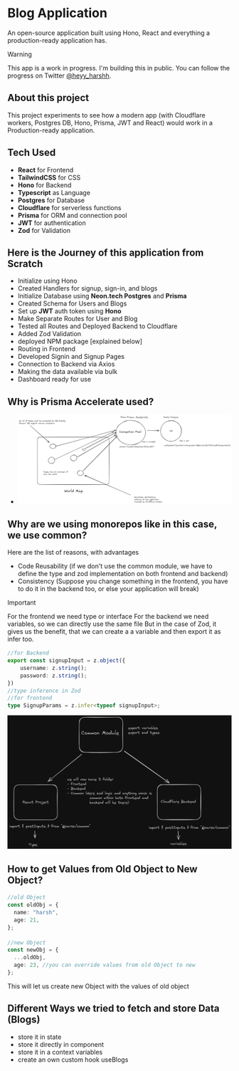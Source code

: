 # Blog Application

An open-source application built using Hono, React and everything a production-ready application has.

> [!WARNING]
> This app is a work in progress. I'm building this in public. You can follow the progress on Twitter [@heyy_harshh](https://twitter.com/heyy_harshh).

## About this project

This project experiments to see how a modern app (with Cloudflare workers, Postgres DB, Hono, Prisma, JWT and React) would work in a Production-ready application.

## Tech Used

- **React** for Frontend
- **TailwindCSS** for CSS
- **Hono** for Backend
- **Typescript** as Language
- **Postgres** for Database
- **Cloudflare** for serverless functions
- **Prisma** for ORM and connection pool
- **JWT** for authentication
- **Zod** for Validation

## Here is the Journey of this application from Scratch

- Initialize using Hono
- Created Handlers for signup, sign-in, and blogs
- Initialize Database using **Neon.tech Postgres** and **Prisma**
- Created Schema for Users and Blogs
- Set up **JWT** auth token using **Hono**
- Make Separate Routes for User and Blog
- Tested all Routes and Deployed Backend to Cloudflare
- Added Zod Validation
- deployed NPM package [explained below]
- Routing in Frontend
- Developed Signin and Signup Pages
- Connection to Backend via Axios
- Making the data available via bulk
- Dashboard ready for use

## Why is Prisma Accelerate used?

- ![Db](image.png)

## Why are we using monorepos like in this case, we use common?

Here are the list of reasons, with advantages

- Code Reusability (if we don't use the common module, we have to define the type and zod implementation on both frontend and backend)
- Consistency (Suppose you change something in the frontend, you have to do it in the backend too, or else your application will break)

> [!IMPORTANT]
> For the frontend we need type or interface
> For the backend we need variables, so we can directly use the same file
> But in the case of Zod, it gives us the benefit, that we can create a a variable and then export it as infer too.

```typescript
//for Backend
export const signupInput = z.object({
    username: z.string();
    password: z.string();
})
//type inference in Zod
//for frontend
type SignupParams = z.infer<typeof signupInput>;
```

![Zod](zod.png)

## How to get Values from Old Object to New Object?

```typescript
//old Object
const oldObj = {
  name: "harsh",
  age: 21,
};

//new Object
const newObj = {
  ...oldObj,
  age: 23, //you can override values from old Object to new
};
```

This will let us create new Object with the values of old object

## Different Ways we tried to fetch and store Data (Blogs)

- store it in state
- store it directly in component
- store it in a context variables
- create an own custom hook useBlogs
